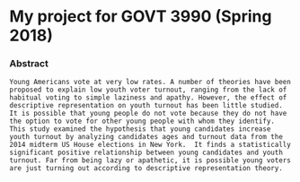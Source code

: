 # My project for GOVT 3990 (Spring 2018)

### Abstract

	Young Americans vote at very low rates. A number of theories have been proposed to explain low youth voter turnout, ranging from the lack of habitual voting to simple laziness and apathy. However, the effect of descriptive representation on youth turnout has been little studied. It is possible that young people do not vote because they do not have the option to vote for other young people with whom they identify. This study examined the hypothesis that young candidates increase youth turnout by analyzing candidates ages and turnout data from the 2014 midterm US House elections in New York.  It finds a statistically significant positive relationship between young candidates and youth turnout. Far from being lazy or apathetic, it is possible young voters are just turning out according to descriptive representation theory. 
